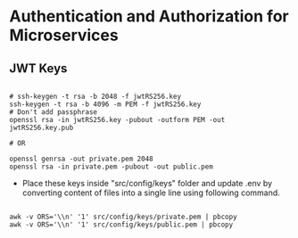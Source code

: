 # Authentication and Authorization for Microservices

## JWT Keys

```

# ssh-keygen -t rsa -b 2048 -f jwtRS256.key
ssh-keygen -t rsa -b 4096 -m PEM -f jwtRS256.key
# Don't add passphrase
openssl rsa -in jwtRS256.key -pubout -outform PEM -out jwtRS256.key.pub

# OR

openssl genrsa -out private.pem 2048
openssl rsa -in private.pem -pubout -out public.pem

```

  - Place these keys inside "src/config/keys" folder and update .env by converting content of files into a single
  line using following command.

```

awk -v ORS='\\n' '1' src/config/keys/private.pem | pbcopy
awk -v ORS='\\n' '1' src/config/keys/public.pem | pbcopy

```
